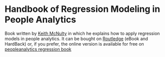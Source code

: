 <!-- # People-analytics

People analytics is the analysis of people data with scientific methods in order to make the decisions regarding employees in a company more assertive. This approach combines the expertise of several areas of human knowledge – organizational psychology, applied statistics, human resources processes, data science, etc. – to increase the level of criticality of these decisions and minimize the effects of arbitrary judgments typically made when human beings analyze other human beings.


Translated from: <a href="https://numerapeopleanalytics.com.br/o-que-e-people-analytics/?_ga=2.56782956.75734965.1650672715-2114323680.1648469088" title="O que é people analytics?">O que é people analytics? - numera people analytics</a>


This repository contains books, codes, papers and other studies regarding people analytics. -->

# Handbook of Regression Modeling in People Analytics

Book written by  <a href="https://github.com/keithmcnulty" title="Keith McNulty">Keith McNulty</a> in which he explains how to apply regression models in people analytics. It can be bought on  <a href="https://www.routledge.com/Handbook-of-Regression-Modeling-in-People-Analytics-With-Examples-in-R/McNulty/p/book/9781032041742" title="routledge">Routledge</a> (eBook and HardBack) or, if you prefer, the online version is available for free on  <a href="https://peopleanalytics-regression-book.org" title="peopleanalytics-regression-book">peopleanalytics regression book</a>



